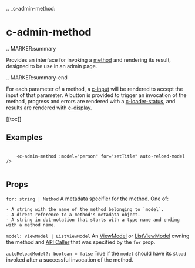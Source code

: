 .. _c-admin-method:

c-admin-method
==============

.. MARKER:summary
    
Provides an interface for invoking a [method](/modeling/model-components/methods.md) and rendering its result, designed to be use in an admin page.

.. MARKER:summary-end

For each parameter of a method, a [c-input](/stacks/vue/coalesce-vue-vuetify/components/c-input.md) will be rendered to accept the input of that parameter. A button is provided to trigger an invocation of the method, progress and errors are rendered with a [c-loader-status](/stacks/vue/coalesce-vue-vuetify/components/c-loader-status.md), and results are rendered with [c-display](/stacks/vue/coalesce-vue-vuetify/components/c-display.md).

[[toc]]

Examples
--------

``` vue-html

    <c-admin-method :model="person" for="setTitle" auto-reload-model />


```

Props
-----

`for: string | Method`
    A metadata specifier for the method. One of:
    
    - A string with the name of the method belonging to `model`. 
    - A direct reference to a method's metadata object.
    - A string in dot-notation that starts with a type name and ending with a method name.

`model: ViewModel | ListViewModel`
    An [ViewModel](/stacks/vue/layers/viewmodels.md) or [ListViewModel](/stacks/vue/layers/viewmodels.md) owning the method and [API Caller](/stacks/vue/layers/api-clients.md) that was specified by the `for` prop.

`autoReloadModel?: boolean = false`
    True if the `model` should have its `$load` invoked after a successful invocation of the method.


